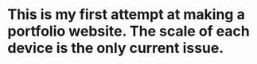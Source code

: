 # This is my first attempt at making a portfolio website. The scale of each device is the only current issue.
